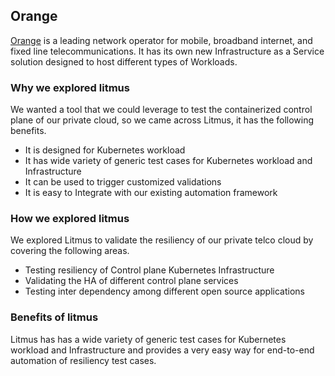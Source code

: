 ## **Orange**

[Orange](https://www.orange.com/en/home) is a leading network operator for mobile, broadband internet, and fixed line telecommunications. It has its own new Infrastructure as a Service  solution designed to host different types of Workloads. 

### **Why we explored litmus**

We wanted a tool that we could leverage to test the containerized control plane of our private cloud, 
so we came across Litmus, it has the following benefits.

- It is designed for Kubernetes workload
- It has wide variety of generic test cases for Kubernetes workload and Infrastructure
- It can be used to trigger customized validations
- It is easy to Integrate with our existing automation framework



### How we explored litmus

We explored Litmus to validate the resiliency of our private telco cloud by covering the following areas.

- Testing resiliency of Control plane Kubernetes Infrastructure 
- Validating the HA of different control plane services
- Testing inter dependency among different open source applications



### Benefits of litmus

Litmus has has a wide variety of generic test cases for Kubernetes workload and Infrastructure and provides a very easy way for end-to-end automation of resiliency test cases.